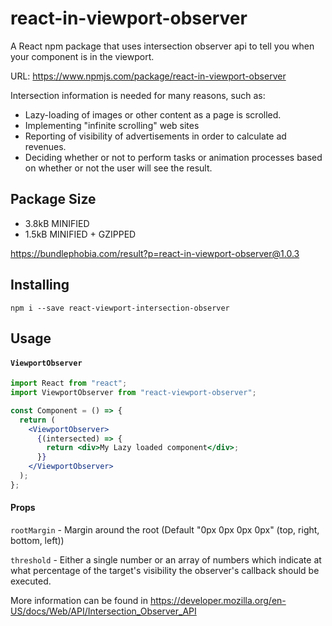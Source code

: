 # react-in-viewport-observer

A React npm package that uses intersection observer api to tell you when your component is in the viewport.

URL: https://www.npmjs.com/package/react-in-viewport-observer

Intersection information is needed for many reasons, such as:

- Lazy-loading of images or other content as a page is scrolled.
- Implementing "infinite scrolling" web sites
- Reporting of visibility of advertisements in order to calculate ad revenues.
- Deciding whether or not to perform tasks or animation processes based on whether or not the user will see the result.

## Package Size

- 3.8kB MINIFIED
- 1.5kB MINIFIED + GZIPPED

https://bundlephobia.com/result?p=react-in-viewport-observer@1.0.3

## Installing

```
npm i --save react-viewport-intersection-observer

```

## Usage

#### `ViewportObserver`

```jsx
import React from "react";
import ViewportObserver from "react-viewport-observer";

const Component = () => {
  return (
    <ViewportObserver>
      {(intersected) => {
        return <div>My Lazy loaded component</div>;
      }}
    </ViewportObserver>
  );
};
```

#### Props

`rootMargin` - Margin around the root (Default "0px 0px 0px 0px" (top, right, bottom, left))

`threshold` - Either a single number or an array of numbers which indicate at what percentage of the target's visibility the observer's callback should be executed.

More information can be found in https://developer.mozilla.org/en-US/docs/Web/API/Intersection_Observer_API
